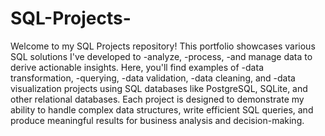 # SQL-Projects-

Welcome to my SQL Projects repository! 
This portfolio showcases various SQL solutions I've developed to 
     -analyze,
     -process, 
     -and manage data to derive actionable insights.
Here, you'll find examples of 
      -data transformation, 
      -querying, 
      -data validation, 
      -data cleaning, and 
      -data visualization projects using SQL databases like PostgreSQL, SQLite, and other relational databases. 
Each project is designed to demonstrate my ability to handle complex data structures, write efficient SQL queries, and produce meaningful results for business analysis and decision-making.
